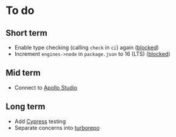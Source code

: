 # To do

## Short term

-   Enable type checking (calling `check` in `ci`) again ([blocked](https://github.com/chakra-ui/chakra-ui/issues/5317))
-   Increment `engines->node` in `package.json` to 16 (LTS) ([blocked](https://github.com/vercel/community/discussions/37))

## Mid term

-   Connect to [Apollo Studio](https://studio.apollographql.com/)

## Long term

-   Add [Cypress](https://cypress.io/) testing
-   Separate concerns into [turborepo](https://turborepo.org/)
